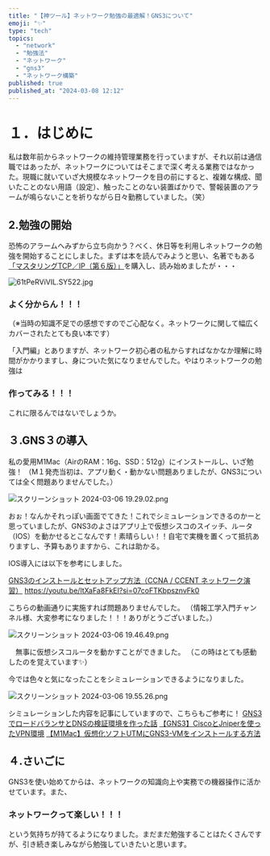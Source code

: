 ```yaml
---
title: "【神ツール】ネットワーク勉強の最適解！GNS3について"
emoji: "✨"
type: "tech"
topics:
  - "network"
  - "勉強法"
  - "ネットワーク"
  - "gns3"
  - "ネットワーク構築"
published: true
published_at: "2024-03-08 12:12"
---
```


# １．はじめに
私は数年前からネットワークの維持管理業務を行っていますが、それ以前は通信職ではあったが、ネットワークについてはそこまで深く考える業務ではなかった。現職に就いていざ大規模なネットワークを目の前にすると、複雑な構成、聞いたことのない用語（設定）、触ったことのない装置ばかりで、警報装置のアラームが鳴らないことを祈りながら日々勤務していました。（笑）



## 2.勉強の開始
恐怖のアラームへみずから立ち向かう？べく、休日等を利用しネットワークの勉強を開始することにしました。まずは本を読んでみようと思い、名著でもある[「マスタリングTCP／IP（第６版）」](https://www.amazon.co.jp/%E3%83%9E%E3%82%B9%E3%82%BF%E3%83%AA%E3%83%B3%E3%82%B0TCP-IP%E2%80%95%E5%85%A5%E9%96%80%E7%B7%A8%E2%80%95-%E7%AC%AC6%E7%89%88-%E4%BA%95%E4%B8%8A-%E7%9B%B4%E4%B9%9F/dp/4274224473/ref=sr_1_1?adgrpid=123599780051&dib=eyJ2IjoiMSJ9.76r2OTRtT8oF7WOLVK0NyBqpaxD4owuriTga1qP8bI66TgwwXBV4T6clhIaAP-RmAHwCizyJy7wNwDD7rh_gTtEi2J8SfVmA86ogWyBB_iw1dUpubaQAZPMiAgeI4ivJqeohebZrQhgTs4lfSW2MvpntG6uAelEhR2EDLEz6-M6ouYBtznZk57SZqoutbOgtx7QyILR_oseZPS9sO_1z2592T-6xoH5S04rFSJ2fhH_KKsOoN9HCSB6cUAfPk4HVnAoQpmrRTmmnn0CLmxtRLm0cDrDHWwc-_2Nie-rV6ak.jCcChxbr-rQYnL6osK5ATzMzbun5uy99MzYzw7e_0Y4&dib_tag=se&gclid=CjwKCAiAopuvBhBCEiwAm8jaMSsQmkraRXBQDsCoDeg08MQSNOYKa9-DsBiJToAiDKaaV9HrTC0IihoCKD8QAvD_BwE&hvadid=678984677643&hvdev=c&hvlocphy=1009308&hvnetw=g&hvqmt=e&hvrand=3507712229708110119&hvtargid=kwd-417611595988&hydadcr=27271_14738618&jp-ad-ap=0&keywords=%E3%83%9E%E3%82%B9%E3%82%BF%E3%83%AA%E3%83%B3%E3%82%B0+tcp+ip+%E5%85%A5%E9%96%80+%E7%B7%A8&qid=1709693395&sr=8-1)を購入し、読み始めましたが・・・

![61tPeRViVIL._SY522_.jpg](https://qiita-image-store.s3.ap-northeast-1.amazonaws.com/0/3734215/5fe88ce0-fcbc-09dd-2c4d-ba29a34d6ebd.jpeg)



### **よく分からん！！！**
（※当時の知識不足での感想ですのでご心配なく。ネットワークに関して幅広くカバーされたとても良い本です）

「入門編」とありますが、ネットワーク初心者の私からすればなかなか理解に時間がかかりますし、身についた気になりませんでした。やはりネットワークの勉強は

### **作ってみる！！！**

これに限るんではないでしょうか。


## ３.GNS３の導入
私の愛用M1Mac（AirのRAM：16g、SSD：512g）にインストールし、いざ勉強！
（M１発売当初は、アプリ動く・動かない問題ありましたが、GNS3については全く問題ありませんでした。）

![スクリーンショット 2024-03-06 19.29.02.png](https://qiita-image-store.s3.ap-northeast-1.amazonaws.com/0/3734215/561f6951-e7bc-ab29-cf25-7fec82b2a19b.png)

おぉ！なんかそれっぽい画面でてきた！これでシミュレーションできるのかーと思っていましたが、GNS3のよさはアプリ上で仮想シスコのスイッチ、ルータ（IOS）を動かせるとこなんです！素晴らしい！！自宅で実機を置くって抵抗ありますし、予算もありますから、これは助かる。


IOS導入には以下を参考にしました。

[GNS3のインストールとセットアップ方法（CCNA / CCENT ネットワーク演習）](https://youtu.be/ltXaFa8FkEI?si=07coFTKbpsznvFk0)
https://youtu.be/ltXaFa8FkEI?si=07coFTKbpsznvFk0

こちらの動画通りに実施すれば問題ありませんでした。
（情報工学入門チャンネル様、大変参考になりました！！！ありがとうございました。）

![スクリーンショット 2024-03-06 19.46.49.png](https://qiita-image-store.s3.ap-northeast-1.amazonaws.com/0/3734215/1450a0bd-d7ff-012a-eae5-80be1f891caf.png)

　無事に仮想シスコルータを動かすことができました。
 （この時はとても感動したのを覚えています✨）


 今では色々と気になったことをシミュレーションできるようになりました。

 ![スクリーンショット 2024-03-06 19.55.26.png](https://qiita-image-store.s3.ap-northeast-1.amazonaws.com/0/3734215/394eeb5b-17f5-c43e-92d2-e097ff569290.png)


 シミュレーションした内容を記事にしていますので、こちらもご参考に！
[GNS3でロードバランサとDNSの検証環境を作った話](https://zenn.dev/articles/gns3-lb-dns-practice/edit)
[【GNS3】CiscoとJniperを使ったVPN環境](https://zenn.dev/articles/network_vpn_practice/edit)
[【M1Mac】仮想化ソフトUTMにGNS3-VMをインストールする方法](https://zenn.dev/articles/utm-gns3vm-install/edit)



## ４.さいごに
GNS3を使い始めてからは、ネットワークの知識向上や実務での機器操作に活かせています。また、

### **ネットワークって楽しい！！！**

という気持ちが持てるようになりました。まだまだ勉強することはたくさんですが、引き続き楽しみながら勉強していきたいと思います。
